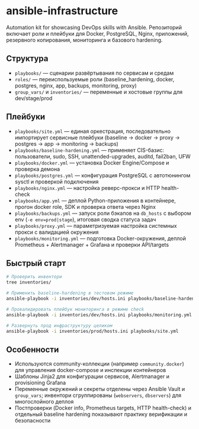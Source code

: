 # ansible-infrastructure

Automation kit for showcasing DevOps skills with Ansible. Репозиторий включает роли и плейбуки для Docker, PostgreSQL, Nginx, приложений, резервного копирования, мониторинга и базового hardening.

## Структура
- `playbooks/` — сценарии развёртывания по сервисам и средам
- `roles/` — переиспользуемые роли (baseline_hardening, docker, postgres, nginx, app, backups, monitoring, proxy)
- `group_vars/` и `inventories/` — переменные и хостовые группы для dev/stage/prod

## Плейбуки
- `playbooks/site.yml` — единая оркестрация, последовательно импортирует сервисные плейбуки (baseline → docker → proxy → postgres → app → monitoring → backups)
- `playbooks/baseline-hardening.yml` — применяет CIS-базис: пользователи, sudo, SSH, unattended-upgrades, auditd, fail2ban, UFW
- `playbooks/docker.yml` — установка Docker Engine/Compose и проверка демона
- `playbooks/postgres.yml` — конфигурация PostgreSQL с автотюнингом sysctl и проверкой подключения
- `playbooks/nginx.yml` — настройка реверс-прокси и HTTP health-check
- `playbooks/app.yml` — деплой Python-приложения в контейнере, прогон docker role, SDK и проверка ответа через Nginx
- `playbooks/backups.yml` — запуск роли бэкапов на `db_hosts` с выбором env (`-e env=prod|stage`), итоговая сводка статуса задач
- `playbooks/proxy.yml` — параметризуемая настройка системных прокси с валидацией окружения
- `playbooks/monitoring.yml` — подготовка Docker-окружения, деплой Prometheus + Alertmanager + Grafана и проверки API/targets

## Быстрый старт
```bash
# Проверить инвентори
tree inventories/

# Применить baseline-hardening в тестовом режиме
ansible-playbook -i inventories/dev/hosts.ini playbooks/baseline-hardening.yml --check

# Провалидировать плейбук мониторинга в режиме check
ansible-playbook -i inventories/dev/hosts.ini playbooks/monitoring.yml --check

# Развернуть прод инфраструктуру целиком
ansible-playbook -i inventories/prod/hosts.ini playbooks/site.yml
```

## Особенности
- Используются community-коллекции (например `community.docker`) для управления docker-compose и инспекции контейнеров
- Шаблоны Jinja2 для конфигурации сервисов, Alertmanager и provisioning Grafana
- Переменные окружений и секреты отделены через Ansible Vault и `group_vars`; инвентори сгруппированы (`webservers`, `dbservers`) для многослойного деплоя
- Постпроверки (Docker info, Prometheus targets, HTTP health-check) и отдельный baseline hardening показывают практику верификации и безопасности
